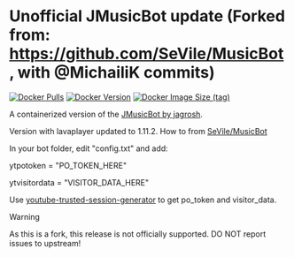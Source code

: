 # Unofficial JMusicBot update (Forked from: https://github.com/SeVile/MusicBot, with @MichailiK commits)
[![Docker Pulls](https://img.shields.io/docker/pulls/sajmonlab/jmb-container)](https://hub.docker.com/r/sajmonlab/jmb-container)
[![Docker Version](https://img.shields.io/docker/v/sajmonlab/jmb-container)](https://hub.docker.com/r/sajmonlab/jmb-container)
[![Docker Image Size (tag)](https://img.shields.io/docker/image-size/sajmonlab/jmb-container/latest)](https://hub.docker.com/r/sajmonlab/jmb-container)

A containerized version of the [JMusicBot by jagrosh](https://github.com/jagrosh/MusicBot).

Version with lavaplayer updated to 1.11.2.
How to from [SeVile/MusicBot](https://github.com/SeVile/MusicBot/releases/tag/0.4.3.2)

In your bot folder, edit "config.txt" and add:

ytpotoken = "PO_TOKEN_HERE"

ytvisitordata = "VISITOR_DATA_HERE"

Use [youtube-trusted-session-generator](https://github.com/iv-org/youtube-trusted-session-generator) to get po_token and visitor_data.

Warning

As this is a fork, this release is not officially supported. DO NOT report issues to upstream!
